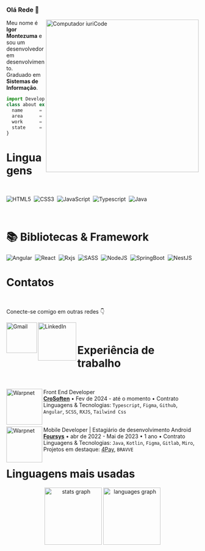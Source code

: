 ### Olá Rede 👋

<img src="https://raw.githubusercontent.com/MicaelliMedeiros/micaellimedeiros/master/image/computer-illustration.png" min-width="400px" max-width="400px" width="400px" align="right" alt="Computador iuriCode">

<p align="left"> 
  Meu nome é <strong>Igor Montezuma</strong> e sou um desenvolvedor em desenvolvimento.
    <br>
  Graduado em <strong>Sistemas de Informação</strong>.
    <br>
</p>

```js
import Developer from '@Igormontezuma';
class about extends Developer {
  name      = 'Igor Montezuma de Miranda';
  area      = 'Full-Stack';
  work      = 'CroSoften';
  state     = 'Minas Gerais, MG';
}
```

# Linguagens
<br/>

![HTML5](https://img.shields.io/badge/HTML5-E34F26?style=for-the-badge&logo=html5&logoColor=white)&nbsp;
![CSS3](https://img.shields.io/badge/CSS3-1572B6?style=for-the-badge&logo=css3&logoColor=white)&nbsp;
![JavaScript](https://img.shields.io/badge/JavaScript-323330?style=for-the-badge&logo=javascript&logoColor=F7DF1E)&nbsp;
![Typescript](https://img.shields.io/badge/Typescript-323330?style=for-the-badge&logo=typescript&logoColor=blue)&nbsp;
![Java](https://img.shields.io/badge/Java-ED8B00?style=for-the-badge&logo=openjdk&logoColor=white)&nbsp;

<br/>

# 📚 Bibliotecas & Framework

![Angular](https://img.shields.io/badge/Angular-DD0031?style=for-the-badge&logo=angular&logoColor=white)&nbsp;
![React](https://img.shields.io/badge/React-20232A?style=for-the-badge&logo=react&logoColor=61DAFB)&nbsp;
![Rxjs](https://img.shields.io/badge/rxjs-%23B7178C.svg?style=for-the-badge&logo=reactivex&logoColor=white)&nbsp;
![SASS](https://img.shields.io/badge/SASS-hotpink.svg?style=for-the-badge&logo=SASS&logoColor=white)&nbsp;
![NodeJS](https://img.shields.io/badge/-Node.JS-0D1117?style=for-the-badge&logo=node.js&labelColor=0D1117&textColor=0D1117)&nbsp;
![SpringBoot](https://img.shields.io/badge/Spring-6DB33F?style=for-the-badge&logo=spring&logoColor=white)&nbsp;
![NestJS](https://img.shields.io/badge/nestjs-%23E0234E.svg?style=for-the-badge&logo=nestjs&logoColor=white)&nbsp;

# Contatos

<br/>

Conecte-se comigo em outras redes 👇


  
[<img align="left" alt="Gmail" width="80px" src="https://img.shields.io/badge/Gmail-D14836?style=for-the-badge&logo=gmail&logoColor=white"/>](mailto:igorminranda17@gmail.com)
[<img align="left" alt="LinkedIn" width="100px" src="https://img.shields.io/badge/LinkedIn-0077B5?style=for-the-badge&logo=linkedin&logoColor=white"/>](https://www.linkedin.com/in/igor-montezuma-dev/)
  

<br/>

# Experiência de trabalho
<br/>

[<img align="left" height="94px" width="94px" alt="Warpnet" src="https://github.com/igor-montezuma-dev/igor-montezuma-dev/blob/main/crosoften_logo.jpg"/>](https://crosoften.com)
Front End Developer \
[**CroSoften**](https://crosoften.com) • Fev de 2024 - até o momento • Contrato \
Linguagens & Tecnologias: `Typescript`, `Figma`, `Github`, `Angular`, `SCSS`, `RXJS`, `Tailwind Css`\
<br/>

[<img align="left" height="94px" width="94px" alt="Warpnet" src="https://github.com/igor-montezuma-dev/igor-montezuma-dev/blob/main/foursys-logo.jpg"/>](https://www.foursys.com.br/)
Mobile Developer | Estagiário de desenvolvimento Android \
[**Foursys**](https://www.foursys.com.br/) • abr de 2022 - Mai de 2023 • 1 ano • Contrato \
Linguagens & Tecnologias: `Java`, `Kotlin`, `Figma`, `Gitlab`, `Miro`, \
Projetos em destaque: [4Pay](https://github.com/renatorrocha/4Pay), `BRAVVE`
<br/>

# Linguagens mais usadas


<div align="center">
  <img src="https://github-readme-stats.vercel.app/api?hide_title=true&hide_rank=false&show_icons=true&include_all_commits=true&count_private=true&disable_animations=false&theme=synthwave&locale=en&hide_border=true&username=igor-montezuma-dev" height="150" alt="stats graph"  />
  <img src="https://github-readme-stats.vercel.app/api/top-langs?locale=en&hide_title=false&layout=compact&card_width=320&langs_count=5&theme=synthwave&hide_border=true&username=igor-montezuma-dev" height="150" alt="languages graph"  />
</div>

